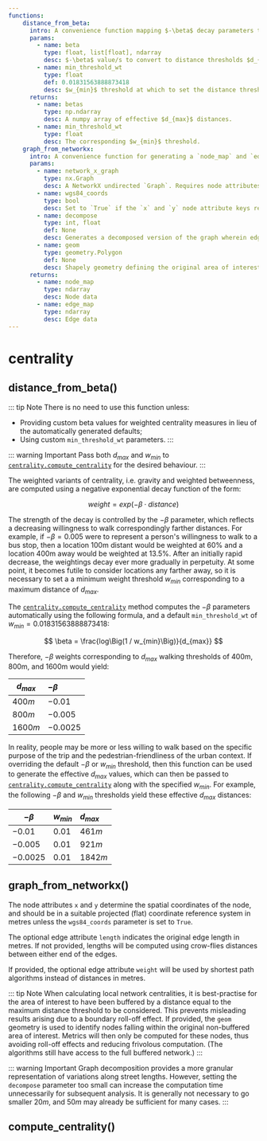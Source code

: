 ```yaml
---
functions:
    distance_from_beta:
      intro: A convenience function mapping $-\beta$ decay parameters to equivalent $d_{max}$ distance thresholds.
      params:
        - name: beta
          type: float, list[float], ndarray
          desc: $-\beta$ value/s to convert to distance thresholds $d_{max}$.
        - name: min_threshold_wt
          type: float
          def: 0.01831563888873418
          desc: $w_{min}$ threshold at which to set the distance threshold $d_{max}$.
      returns:
        - name: betas
          type: np.ndarray
          desc: A numpy array of effective $d_{max}$ distances.
        - name: min_threshold_wt
          type: float
          desc: The corresponding $w_{min}$ threshold.
    graph_from_networkx:
      intro: A convenience function for generating a `node_map` and `edge_map` from a [NetworkX](https://networkx.github.io/documentation/networkx-1.10/index.html) undirected Graph, which can then be passed to [`centrality.compute_centrality`](#compute-centrality).
      params:
        - name: network_x_graph
          type: nx.Graph
          desc: A NetworkX undirected `Graph`. Requires node attributes `x` and `y` for spatial coordinates and accepts optional `length` and `weight` edge attributes. See notes.
        - name: wgs84_coords
          type: bool
          desc: Set to `True` if the `x` and `y` node attribute keys reference [`WGS84`](https://epsg.io/4326) lng, lat values instead of a projected coordinate system.
        - name: decompose
          type: int, float
          def: None
          desc: Generates a decomposed version of the graph wherein edges are broken into smaller sections no longer than the specified distance in metres.
        - name: geom
          type: geometry.Polygon
          def: None
          desc: Shapely geometry defining the original area of interest. Recommended for avoidance of boundary roll-off in computed metrics.
      returns:
        - name: node_map
          type: ndarray
          desc: Node data
        - name: edge_map
          type: ndarray
          desc: Edge data
---
```


<renderMath></renderMath>

centrality
==========


distance\_from\_beta()
----------------------

<displayFunction func='distance_from_beta'></displayFunction>

::: tip Note
There is no need to use this function unless:

- Providing custom beta values for weighted centrality measures in lieu of the automatically generated defaults;
- Using custom `min_threshold_wt` parameters.
:::

::: warning Important
Pass both $d_{max}$ and $w_{min}$ to [`centrality.compute_centrality`](#compute-centrality-a) for the desired behaviour.
:::

The weighted variants of centrality, i.e. gravity and weighted betweenness, are computed using a negative exponential decay function of the form:

$$
weight = exp(-\beta \cdot distance)
$$

The strength of the decay is controlled by the $-\beta$ parameter, which reflects a decreasing willingness to walk correspondingly farther distances.
For example, if $-\beta=0.005$ were to represent a person's willingness to walk to a bus stop, then a location 100m distant would be weighted at 60% and a location 400m away would be weighted at 13.5%. After an initially rapid decrease, the weightings decay ever more gradually in perpetuity. At some point, it becomes futile to consider locations any farther away, so it is necessary to set a a minimum weight threshold $w_{min}$ corresponding to a maximum distance of $d_{max}$.

The [`centrality.compute_centrality`](#compute-centrality) method computes the $-\beta$ parameters automatically using the following formula, and a default `min_threshold_wt` of $w_{min}=0.01831563888873418$:

$$
\beta = \frac{log\Big(1 / w_{min}\Big)}{d_{max}}
$$

Therefore, $-\beta$ weights corresponding to $d_{max}$ walking thresholds of 400m, 800m, and 1600m would yield:

| $d_{max}$ | $-\beta$ |
|-----------|:----------|
| $400m$ | $-0.01$ |
| $800m$ | $-0.005$ |
| $1600m$ | $-0.0025$ |

In reality, people may be more or less willing to walk based on the specific purpose of the trip and the pedestrian-friendliness of the urban context. If overriding the default $-\beta$ or $w_{min}$ threshold, then this function can be used to generate the effective $d_{max}$ values, which can then be passed to [`centrality.compute_centrality`](#compute-centrality) along with the specified $w_{min}$. For example, the following $-\beta$ and $w_{min}$ thresholds yield these effective $d_{max}$ distances:

| $-\beta$ | $w_{min}$ | $d_{max}$ |
|----------|:----------|:----------|
| $-0.01$ | $0.01$ | $461m$ |
| $-0.005$ | $0.01$ | $921m$ |
| $-0.0025$ | $0.01$ | $1842m$ |


graph\_from\_networkx()
-----------------------

<displayFunction func='graph_from_networkx'></displayFunction>

The node attributes `x` and `y` determine the spatial coordinates of the node, and should be in a suitable projected (flat) coordinate reference system in metres unless the `wgs84_coords` parameter is set to `True`.

The optional edge attribute `length` indicates the original edge length in metres. If not provided, lengths will be computed using crow-flies distances between either end of the edges.

If provided, the optional edge attribute `weight` will be used by shortest path algorithms instead of distances in metres.

::: tip Note
When calculating local network centralities, it is best-practise for the area of interest to have been buffered by a distance equal to the maximum distance threshold to be considered. This prevents misleading results arising due to a boundary roll-off effect. If provided, the `geom` geometry is used to identify nodes falling within the original non-buffered area of interest. Metrics will then only be computed for these nodes, thus avoiding roll-off effects and reducing frivolous computation. (The algorithms still have access to the full buffered network.)
:::

::: warning Important
Graph decomposition provides a more granular representation of variations along street lengths. However, setting the `decompose` parameter too small can increase the computation time unnecessarily for subsequent analysis. It is generally not necessary to go smaller $20m$, and $50m$ may already be sufficient for many cases.
:::


compute\_centrality()
---------------------

